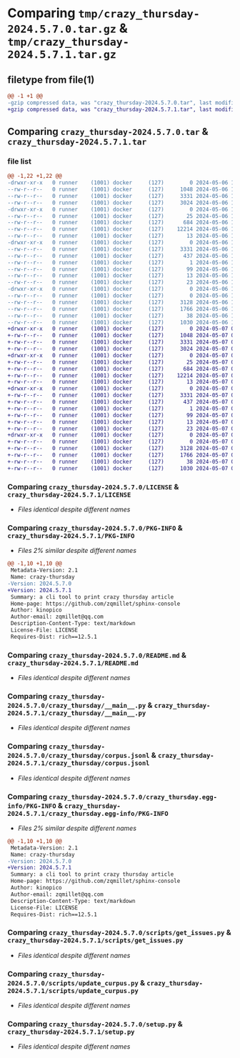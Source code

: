 # Comparing `tmp/crazy_thursday-2024.5.7.0.tar.gz` & `tmp/crazy_thursday-2024.5.7.1.tar.gz`

## filetype from file(1)

```diff
@@ -1 +1 @@
-gzip compressed data, was "crazy_thursday-2024.5.7.0.tar", last modified: Mon May  6 17:28:54 2024, max compression
+gzip compressed data, was "crazy_thursday-2024.5.7.1.tar", last modified: Tue May  7 05:30:42 2024, max compression
```

## Comparing `crazy_thursday-2024.5.7.0.tar` & `crazy_thursday-2024.5.7.1.tar`

### file list

```diff
@@ -1,22 +1,22 @@
-drwxr-xr-x   0 runner    (1001) docker     (127)        0 2024-05-06 17:28:54.198127 crazy_thursday-2024.5.7.0/
--rw-r--r--   0 runner    (1001) docker     (127)     1048 2024-05-06 17:28:47.000000 crazy_thursday-2024.5.7.0/LICENSE
--rw-r--r--   0 runner    (1001) docker     (127)     3331 2024-05-06 17:28:54.198127 crazy_thursday-2024.5.7.0/PKG-INFO
--rw-r--r--   0 runner    (1001) docker     (127)     3024 2024-05-06 17:28:47.000000 crazy_thursday-2024.5.7.0/README.md
-drwxr-xr-x   0 runner    (1001) docker     (127)        0 2024-05-06 17:28:54.194127 crazy_thursday-2024.5.7.0/crazy_thursday/
--rw-r--r--   0 runner    (1001) docker     (127)       25 2024-05-06 17:28:50.000000 crazy_thursday-2024.5.7.0/crazy_thursday/__init__.py
--rw-r--r--   0 runner    (1001) docker     (127)      684 2024-05-06 17:28:47.000000 crazy_thursday-2024.5.7.0/crazy_thursday/__main__.py
--rw-r--r--   0 runner    (1001) docker     (127)    12214 2024-05-06 17:28:50.000000 crazy_thursday-2024.5.7.0/crazy_thursday/corpus.jsonl
--rw-r--r--   0 runner    (1001) docker     (127)       13 2024-05-06 17:28:47.000000 crazy_thursday-2024.5.7.0/crazy_thursday/requirements.txt
-drwxr-xr-x   0 runner    (1001) docker     (127)        0 2024-05-06 17:28:54.194127 crazy_thursday-2024.5.7.0/crazy_thursday.egg-info/
--rw-r--r--   0 runner    (1001) docker     (127)     3331 2024-05-06 17:28:54.000000 crazy_thursday-2024.5.7.0/crazy_thursday.egg-info/PKG-INFO
--rw-r--r--   0 runner    (1001) docker     (127)      437 2024-05-06 17:28:54.000000 crazy_thursday-2024.5.7.0/crazy_thursday.egg-info/SOURCES.txt
--rw-r--r--   0 runner    (1001) docker     (127)        1 2024-05-06 17:28:54.000000 crazy_thursday-2024.5.7.0/crazy_thursday.egg-info/dependency_links.txt
--rw-r--r--   0 runner    (1001) docker     (127)       99 2024-05-06 17:28:54.000000 crazy_thursday-2024.5.7.0/crazy_thursday.egg-info/entry_points.txt
--rw-r--r--   0 runner    (1001) docker     (127)       13 2024-05-06 17:28:54.000000 crazy_thursday-2024.5.7.0/crazy_thursday.egg-info/requires.txt
--rw-r--r--   0 runner    (1001) docker     (127)       23 2024-05-06 17:28:54.000000 crazy_thursday-2024.5.7.0/crazy_thursday.egg-info/top_level.txt
-drwxr-xr-x   0 runner    (1001) docker     (127)        0 2024-05-06 17:28:54.194127 crazy_thursday-2024.5.7.0/scripts/
--rw-r--r--   0 runner    (1001) docker     (127)        0 2024-05-06 17:28:47.000000 crazy_thursday-2024.5.7.0/scripts/__init__.py
--rw-r--r--   0 runner    (1001) docker     (127)     3128 2024-05-06 17:28:47.000000 crazy_thursday-2024.5.7.0/scripts/get_issues.py
--rw-r--r--   0 runner    (1001) docker     (127)     1766 2024-05-06 17:28:47.000000 crazy_thursday-2024.5.7.0/scripts/update_curpus.py
--rw-r--r--   0 runner    (1001) docker     (127)       38 2024-05-06 17:28:54.198127 crazy_thursday-2024.5.7.0/setup.cfg
--rw-r--r--   0 runner    (1001) docker     (127)     1030 2024-05-06 17:28:47.000000 crazy_thursday-2024.5.7.0/setup.py
+drwxr-xr-x   0 runner    (1001) docker     (127)        0 2024-05-07 05:30:42.845020 crazy_thursday-2024.5.7.1/
+-rw-r--r--   0 runner    (1001) docker     (127)     1048 2024-05-07 05:30:34.000000 crazy_thursday-2024.5.7.1/LICENSE
+-rw-r--r--   0 runner    (1001) docker     (127)     3331 2024-05-07 05:30:42.845020 crazy_thursday-2024.5.7.1/PKG-INFO
+-rw-r--r--   0 runner    (1001) docker     (127)     3024 2024-05-07 05:30:34.000000 crazy_thursday-2024.5.7.1/README.md
+drwxr-xr-x   0 runner    (1001) docker     (127)        0 2024-05-07 05:30:42.845020 crazy_thursday-2024.5.7.1/crazy_thursday/
+-rw-r--r--   0 runner    (1001) docker     (127)       25 2024-05-07 05:30:38.000000 crazy_thursday-2024.5.7.1/crazy_thursday/__init__.py
+-rw-r--r--   0 runner    (1001) docker     (127)      684 2024-05-07 05:30:34.000000 crazy_thursday-2024.5.7.1/crazy_thursday/__main__.py
+-rw-r--r--   0 runner    (1001) docker     (127)    12214 2024-05-07 05:30:38.000000 crazy_thursday-2024.5.7.1/crazy_thursday/corpus.jsonl
+-rw-r--r--   0 runner    (1001) docker     (127)       13 2024-05-07 05:30:34.000000 crazy_thursday-2024.5.7.1/crazy_thursday/requirements.txt
+drwxr-xr-x   0 runner    (1001) docker     (127)        0 2024-05-07 05:30:42.845020 crazy_thursday-2024.5.7.1/crazy_thursday.egg-info/
+-rw-r--r--   0 runner    (1001) docker     (127)     3331 2024-05-07 05:30:42.000000 crazy_thursday-2024.5.7.1/crazy_thursday.egg-info/PKG-INFO
+-rw-r--r--   0 runner    (1001) docker     (127)      437 2024-05-07 05:30:42.000000 crazy_thursday-2024.5.7.1/crazy_thursday.egg-info/SOURCES.txt
+-rw-r--r--   0 runner    (1001) docker     (127)        1 2024-05-07 05:30:42.000000 crazy_thursday-2024.5.7.1/crazy_thursday.egg-info/dependency_links.txt
+-rw-r--r--   0 runner    (1001) docker     (127)       99 2024-05-07 05:30:42.000000 crazy_thursday-2024.5.7.1/crazy_thursday.egg-info/entry_points.txt
+-rw-r--r--   0 runner    (1001) docker     (127)       13 2024-05-07 05:30:42.000000 crazy_thursday-2024.5.7.1/crazy_thursday.egg-info/requires.txt
+-rw-r--r--   0 runner    (1001) docker     (127)       23 2024-05-07 05:30:42.000000 crazy_thursday-2024.5.7.1/crazy_thursday.egg-info/top_level.txt
+drwxr-xr-x   0 runner    (1001) docker     (127)        0 2024-05-07 05:30:42.845020 crazy_thursday-2024.5.7.1/scripts/
+-rw-r--r--   0 runner    (1001) docker     (127)        0 2024-05-07 05:30:34.000000 crazy_thursday-2024.5.7.1/scripts/__init__.py
+-rw-r--r--   0 runner    (1001) docker     (127)     3128 2024-05-07 05:30:34.000000 crazy_thursday-2024.5.7.1/scripts/get_issues.py
+-rw-r--r--   0 runner    (1001) docker     (127)     1766 2024-05-07 05:30:34.000000 crazy_thursday-2024.5.7.1/scripts/update_curpus.py
+-rw-r--r--   0 runner    (1001) docker     (127)       38 2024-05-07 05:30:42.845020 crazy_thursday-2024.5.7.1/setup.cfg
+-rw-r--r--   0 runner    (1001) docker     (127)     1030 2024-05-07 05:30:34.000000 crazy_thursday-2024.5.7.1/setup.py
```

### Comparing `crazy_thursday-2024.5.7.0/LICENSE` & `crazy_thursday-2024.5.7.1/LICENSE`

 * *Files identical despite different names*

### Comparing `crazy_thursday-2024.5.7.0/PKG-INFO` & `crazy_thursday-2024.5.7.1/PKG-INFO`

 * *Files 2% similar despite different names*

```diff
@@ -1,10 +1,10 @@
 Metadata-Version: 2.1
 Name: crazy-thursday
-Version: 2024.5.7.0
+Version: 2024.5.7.1
 Summary: a cli tool to print crazy thursday article
 Home-page: https://github.com/zqmillet/sphinx-console
 Author: kinopico
 Author-email: zqmillet@qq.com
 Description-Content-Type: text/markdown
 License-File: LICENSE
 Requires-Dist: rich==12.5.1
```

### Comparing `crazy_thursday-2024.5.7.0/README.md` & `crazy_thursday-2024.5.7.1/README.md`

 * *Files identical despite different names*

### Comparing `crazy_thursday-2024.5.7.0/crazy_thursday/__main__.py` & `crazy_thursday-2024.5.7.1/crazy_thursday/__main__.py`

 * *Files identical despite different names*

### Comparing `crazy_thursday-2024.5.7.0/crazy_thursday/corpus.jsonl` & `crazy_thursday-2024.5.7.1/crazy_thursday/corpus.jsonl`

 * *Files identical despite different names*

### Comparing `crazy_thursday-2024.5.7.0/crazy_thursday.egg-info/PKG-INFO` & `crazy_thursday-2024.5.7.1/crazy_thursday.egg-info/PKG-INFO`

 * *Files 2% similar despite different names*

```diff
@@ -1,10 +1,10 @@
 Metadata-Version: 2.1
 Name: crazy-thursday
-Version: 2024.5.7.0
+Version: 2024.5.7.1
 Summary: a cli tool to print crazy thursday article
 Home-page: https://github.com/zqmillet/sphinx-console
 Author: kinopico
 Author-email: zqmillet@qq.com
 Description-Content-Type: text/markdown
 License-File: LICENSE
 Requires-Dist: rich==12.5.1
```

### Comparing `crazy_thursday-2024.5.7.0/scripts/get_issues.py` & `crazy_thursday-2024.5.7.1/scripts/get_issues.py`

 * *Files identical despite different names*

### Comparing `crazy_thursday-2024.5.7.0/scripts/update_curpus.py` & `crazy_thursday-2024.5.7.1/scripts/update_curpus.py`

 * *Files identical despite different names*

### Comparing `crazy_thursday-2024.5.7.0/setup.py` & `crazy_thursday-2024.5.7.1/setup.py`

 * *Files identical despite different names*

